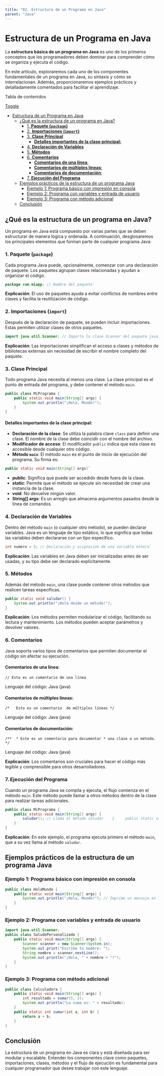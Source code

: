 ```yaml
---
title: "02. Estructura de un Programa en Java"
parent: "Java"
---
```


Estructura de un Programa en Java
=================================

La **estructura básica de un programa en Java** es uno de los primeros conceptos que los programadores deben dominar para comprender cómo se organiza y ejecuta el código.

En este artículo, exploraremos cada uno de los componentes fundamentales de un programa en Java, su sintaxis y cómo se interrelacionan. Además, proporcionaremos ejemplos prácticos y detalladamente comentados para facilitar el aprendizaje.

Tabla de contenidos

[Toggle](#)

- [Estructura de un Programa en Java](#estructura-de-un-programa-en-java)
  - [¿Qué es la estructura de un programa en Java?](#qué-es-la-estructura-de-un-programa-en-java)
    - [1. **Paquete (`package`)**](#1-paquete-package)
    - [2. **Importaciones (`import`)**](#2-importaciones-import)
    - [3. **Clase Principal**](#3-clase-principal)
      - [**Detalles importantes de la clase principal:**](#detalles-importantes-de-la-clase-principal)
    - [4. **Declaración de Variables**](#4-declaración-de-variables)
    - [5. **Métodos**](#5-métodos)
    - [6. **Comentarios**](#6-comentarios)
      - [**Comentarios de una línea**:](#comentarios-de-una-línea)
      - [**Comentarios de múltiples líneas**:](#comentarios-de-múltiples-líneas)
      - [**Comentarios de documentación**:](#comentarios-de-documentación)
    - [7. **Ejecución del Programa**](#7-ejecución-del-programa)
  - [Ejemplos prácticos de la estructura de un programa Java](#ejemplos-prácticos-de-la-estructura-de-un-programa-java)
    - [Ejemplo 1: Programa básico con impresión en consola](#ejemplo-1-programa-básico-con-impresión-en-consola)
    - [Ejemplo 2: Programa con variables y entrada de usuario](#ejemplo-2-programa-con-variables-y-entrada-de-usuario)
    - [Ejemplo 3: Programa con método adicional](#ejemplo-3-programa-con-método-adicional)
  - [Conclusión](#conclusión)

¿Qué es la estructura de un programa en Java?
---------------------------------------------

Un programa en Java está compuesto por varias partes que se deben estructurar de manera lógica y ordenada. A continuación, desglosaremos los principales elementos que forman parte de cualquier programa Java:

### 1\. **Paquete (`package`)**

Cada programa Java puede, opcionalmente, comenzar con una declaración de paquete. Los paquetes agrupan clases relacionadas y ayudan a organizar el código.
```java
package com.miapp; // Nombre del paquete`
```

**Explicación**: El uso de paquetes ayuda a evitar conflictos de nombres entre clases y facilita la reutilización de código.

### 2\. **Importaciones (`import`)**

Después de la declaración de paquete, se pueden incluir importaciones. Estas permiten utilizar clases de otros paquetes.
```java
import java.util.Scanner; // Importa la clase Scanner del paquete java.util
```

**Explicación**: Las importaciones simplifican el acceso a clases y métodos de bibliotecas externas sin necesidad de escribir el nombre completo del paquete.

### 3\. **Clase Principal**

Todo programa Java necesita al menos una clase. La clase principal es el punto de entrada del programa, y debe contener el método `main`.
```java
public class MiPrograma {     
    public static void main(String[] args) {        
        System.out.println("¡Hola, Mundo!");    
    } 
}
```

#### **Detalles importantes de la clase principal:**

*   **Declaración de la clase**: Se utiliza la palabra clave `class` para definir una clase. El nombre de la clase debe coincidir con el nombre del archivo.
*   **Modificador de acceso**: El modificador `public` indica que esta clase es accesible desde cualquier otro código.
*   **Método `main`**: El método `main` es el punto de inicio de ejecución del programa. Su firma es:

```java
public static void main(String[] args)`
```

*   **public**: Significa que puede ser accedido desde fuera de la clase.
*   **static**: Permite que el método se ejecute sin necesidad de crear una instancia de la clase.
*   **void**: No devuelve ningún valor.
*   **String\[\] args**: Es un arreglo que almacena argumentos pasados desde la línea de comandos.

### 4\. **Declaración de Variables**

Dentro del método `main` (o cualquier otro método), se pueden declarar variables. Java es un lenguaje de tipo estático, lo que significa que todas las variables deben declararse con un tipo específico.
```java
int numero = 5; // Declaración y asignación de una variable entera`
```

**Explicación**: Las variables en Java deben ser inicializadas antes de ser usadas, y su tipo debe ser declarado explícitamente.

### 5\. **Métodos**

Además del método `main`, una clase puede contener otros métodos que realicen tareas específicas.

```java
public static void saludar() {     
    System.out.println("¡Hola desde un método!"); 
}
```


**Explicación**: Los métodos permiten modularizar el código, facilitando su lectura y mantenimiento. Los métodos pueden aceptar parámetros y devolver valores.

### 6\. **Comentarios**

Java soporta varios tipos de comentarios que permiten documentar el código sin afectar su ejecución.

#### **Comentarios de una línea**:

`// Esto es un comentario de una línea`

Lenguaje del código: Java (java)

#### **Comentarios de múltiples líneas**:

`/*   Esto es un comentario  de múltiples líneas */`

Lenguaje del código: Java (java)

#### **Comentarios de documentación**:

`/**  * Este es un comentario para documentar * una clase o un método. */`

Lenguaje del código: Java (java)

**Explicación**: Los comentarios son cruciales para hacer el código más legible y comprensible para otros desarrolladores.

### 7\. **Ejecución del Programa**

Cuando un programa Java se compila y ejecuta, el flujo comienza en el método `main`. Este método puede llamar a otros métodos dentro de la clase para realizar tareas adicionales.
```java
public class MiPrograma {     
    public static void main(String[] args) {        
        saludar(); // Llama al método saludar    }     public static void saludar() {        System.out.println("¡Hola desde un método!");    
    } 
}
```

**Explicación**: En este ejemplo, el programa ejecuta primero el método `main`, que a su vez llama al método `saludar`.

Ejemplos prácticos de la estructura de un programa Java
-------------------------------------------------------

### Ejemplo 1: Programa básico con impresión en consola

```java
public class HolaMundo {     
    public static void main(String[] args) {        
        System.out.println("¡Hola, Mundo!"); // Imprime un mensaje en la consola    
    } 
}
```

### Ejemplo 2: Programa con variables y entrada de usuario
```java
import java.util.Scanner; 
public class SaludoPersonalizado {     
    public static void main(String[] args) {        
        Scanner scanner = new Scanner(System.in);        
        System.out.print("Escribe tu nombre: ");        
        String nombre = scanner.nextLine();        
        System.out.println("¡Hola, " + nombre + "!");    
    } 
}
```
### Ejemplo 3: Programa con método adicional

```java
public class Calculadora {     
    public static void main(String[] args) {        
        int resultado = sumar(5, 3);        
        System.out.println("La suma es: " + resultado);    
    }     
    public static int sumar(int a, int b) {        
        return a + b;    
    }
}

```

Conclusión
----------

La estructura de un programa en Java es clara y está diseñada para ser modular y escalable. Entender los componentes clave como paquetes, importaciones, clases, métodos y el flujo de ejecución es fundamental para cualquier programador que desee trabajar con este lenguaje.